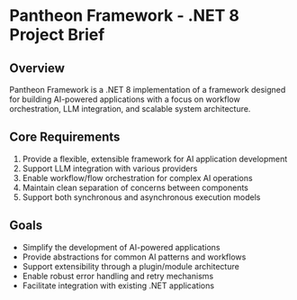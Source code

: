 # Pantheon Framework - .NET 8 Project Brief

## Overview
Pantheon Framework is a .NET 8 implementation of a framework designed for building AI-powered applications with a focus on workflow orchestration, LLM integration, and scalable system architecture.

## Core Requirements
1. Provide a flexible, extensible framework for AI application development
2. Support LLM integration with various providers
3. Enable workflow/flow orchestration for complex AI operations
4. Maintain clean separation of concerns between components
5. Support both synchronous and asynchronous execution models

## Goals
- Simplify the development of AI-powered applications
- Provide abstractions for common AI patterns and workflows
- Support extensibility through a plugin/module architecture
- Enable robust error handling and retry mechanisms
- Facilitate integration with existing .NET applications
